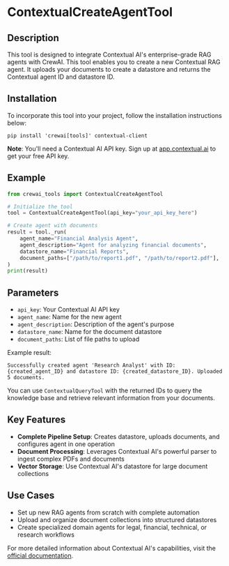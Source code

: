 # ContextualCreateAgentTool

## Description
This tool is designed to integrate Contextual AI's enterprise-grade RAG agents with CrewAI. This tool enables you to create a new Contextual RAG agent. It uploads your documents to create a datastore and returns the Contextual agent ID and datastore ID.

## Installation
To incorporate this tool into your project, follow the installation instructions below:

```
pip install 'crewai[tools]' contextual-client
```

**Note**: You'll need a Contextual AI API key. Sign up at [app.contextual.ai](https://app.contextual.ai) to get your free API key.

## Example

```python
from crewai_tools import ContextualCreateAgentTool

# Initialize the tool
tool = ContextualCreateAgentTool(api_key="your_api_key_here")

# Create agent with documents
result = tool._run(
    agent_name="Financial Analysis Agent",
    agent_description="Agent for analyzing financial documents",
    datastore_name="Financial Reports",
    document_paths=["/path/to/report1.pdf", "/path/to/report2.pdf"],
)
print(result)
```

## Parameters
- `api_key`: Your Contextual AI API key
- `agent_name`: Name for the new agent
- `agent_description`: Description of the agent's purpose
- `datastore_name`: Name for the document datastore
- `document_paths`: List of file paths to upload

Example result: 

```
Successfully created agent 'Research Analyst' with ID: {created_agent_ID} and datastore ID: {created_datastore_ID}. Uploaded 5 documents.
```

You can use `ContextualQueryTool` with the returned IDs to query the knowledge base and retrieve relevant information from your documents.

## Key Features
- **Complete Pipeline Setup**: Creates datastore, uploads documents, and configures agent in one operation
- **Document Processing**: Leverages Contextual AI's powerful parser to ingest complex PDFs and documents
- **Vector Storage**: Use Contextual AI's datastore for large document collections

## Use Cases
- Set up new RAG agents from scratch with complete automation
- Upload and organize document collections into structured datastores
- Create specialized domain agents for legal, financial, technical, or research workflows

For more detailed information about Contextual AI's capabilities, visit the [official documentation](https://docs.contextual.ai).